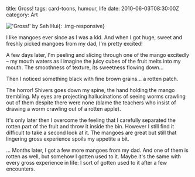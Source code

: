title: Gross!
tags: card-toons, humour, life
date: 2010-06-03T08:30:00Z
category: Art

!['Gross!' by Seh Hui]({static}/images/2010/06/gross-small.jpg){: .img-responsive}

I like mangoes ever since as I was a kid. And when I got huge, sweet and freshly picked mangoes from my dad, I'm pretty excited!

A few days later, I'm peeling and slicing through one of the mango excitedly – my mouth waters as I imagine the juicy cubes of the fruit melts into my mouth. The smoothness of texture, its sweetness flowing down…

Then I noticed something black with fine brown grains… a rotten patch.

The horror! Shivers goes down my spine, the hand holding the mango trembling. My eyes are projecting hallucinations of seeing worms crawling out of them despite there were none (blame the teachers who insist of drawing a worm crawling out of a rotten apple).

It's only later then I overcome the feeling that I carefully separated the rotten part of the fruit and throw it inside the bin. However I still find it difficult to take a second look at it. The mangoes are great but still that lingering gross experience spoils my appetite a bit.

… Months later, I got a few more mangoes from my dad. And one of them is rotten as well, but somehow I gotten used to it. Maybe it's the same with every gross experience in life: I sort of gotten used to it after a few encounters.
